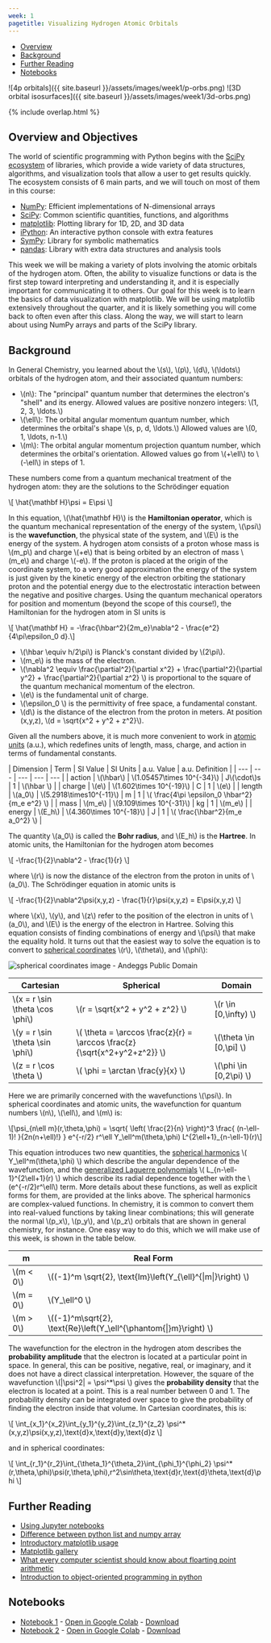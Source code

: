 ```yaml
---
week: 1
pagetitle: Visualizing Hydrogen Atomic Orbitals
---
```


- [Overview](#overview-and-objectives)
- [Background](#background)
- [Further Reading](#further-reading)
- [Notebooks](#notebooks)

![4p orbitals]({{ site.baseurl }}/assets/images/week1/p-orbs.png)
![3D orbital isosurfaces]({{ site.baseurl }}/assets/images/week1/3d-orbs.png)

{% include overlap.html %}

## Overview and Objectives


The world of scientific programming with Python begins with the [SciPy ecosystem](https://www.scipy.org/) of libraries, which provide a wide variety of data structures, algorithms, and visualization tools that allow a user to get results quickly.
The ecosystem consists of 6 main parts, and we will touch on most of them in this course:
- [NumPy](https://numpy.org/): Efficient implementations of N-dimensional arrays
- [SciPy](https://www.scipy.org/scipylib/index.html): Common scientific quantities, functions, and algorithms
- [matplotlib](https://matplotlib.org/): Plotting library for 1D, 2D, and 3D data
- [iPython](http://ipython.org/): An interactive python console with extra features
- [SymPy](http://sympy.org/): Library for symbolic mathematics
- [pandas](http://pandas.pydata.org/): Library with extra data structures and analysis tools


This week we will be making a variety of plots involving the atomic orbitals of the hydrogen atom.
Often, the ability to visualize functions or data is the first step toward interpreting and understanding it, and it is especially important for communicating it to others.
Our goal for this week is to learn the basics of data visualization with matplotlib.
We will be using matplotlib extensively throughout the quarter, and it is likely something you will come back to often even after this class.
Along the way, we will start to learn about using NumPy arrays and parts of the SciPy library.


## Background

In General Chemistry, you learned about the \\(s\\), \\(p\\), \\(d\\), \\(\ldots\\) orbitals of the hydrogen atom, and their associated quantum numbers:
- \\(n\\): The "principal" quantum number that determines the electron's "shell" and its energy. Allowed values are positive nonzero integers: \\(1, 2, 3, \ldots.\\)
- \\(\ell\\): The orbital angular momentum quantum number, which determines the orbital's shape \\(s, p, d, \ldots.\\) Allowed values are \\(0, 1, \ldots, n-1.\\)
- \\(m\\): The orbital angular momentum projection quantum number, which determines the orbital's orientation. Allowed values go from \\(+\ell\\) to \\(-\ell\\) in steps of 1.

These numbers come from a quantum mechanical treatment of the hydrogen atom: they are the solutions to the Schrödinger equation

\\[ \hat{\mathbf H}\psi = E\psi \\]

In this equation, \\(\hat{\mathbf H}\\) is the **Hamiltonian operator**, which is the quantum mechanical representation of the energy of the system, \\(\psi\\) is the **wavefunction**, the physical state of the system, and \\(E\\) is the energy of the system.
A hydrogen atom consists of a proton whose mass is \\(m_p\\) and charge \\(+e\\) that is being orbited by an electron of mass \\(m_e\\) and charge \\(-e\\).
If the proton is placed at the origin of the coordinate system, to a very good approximation the energy of the system is just given by the kinetic energy of the electron orbiting the stationary proton and the potential energy due to the electrostatic interaction between the negative and positive charges.
Using the quantum mechanical operators for position and momentum (beyond the scope of this course!), the Hamiltonian for the hydrogen atom in SI units is

\\[ \hat{\mathbf H} = -\frac{\hbar^2}{2m_e}\nabla^2 - \frac{e^2}{4\pi\epsilon_0 d}.\\]

- \\(\hbar \equiv h/2\pi\\) is Planck's constant divided by \\(2\pi\\).
- \\(m_e\\) is the mass of the electron.
- \\(\nabla^2 \equiv \frac{\partial^2}{\partial x^2} + \frac{\partial^2}{\partial y^2} + \frac{\partial^2}{\partial z^2} \\) is proportional to the square of the quantum mechanical momentum of the electron.
- \\(e\\) is the fundamental unit of charge.
- \\(\epsilon_0 \\) is the permittivity of free space, a fundamental constant.
- \\(d\\) is the distance of the electron from the proton in meters. At position (x,y,z), \\(d = \sqrt{x^2 + y^2 + z^2}\\).

Given all the numbers above, it is much more convenient to work in [atomic units](https://en.wikipedia.org/wiki/Hartree_atomic_units) (a.u.), which redefines units of length, mass, charge, and action in terms of fundamental constants.

| Dimension | Term | SI Value | SI Units | a.u. Value | a.u. Definition |
| --- | --- | --- | --- | --- |
| action | \\(\hbar\\) | \\(1.05457\times 10^{-34}\\) | J\\(\cdot\\)s | 1 | \\(\hbar \\) |
| charge | \\(e\\) | \\(1.602\times 10^{-19}\\) | C | 1 | \\(e\\) |
| length | \\(a_0\\) | \\(5.2918\times10^{-11}\\) | m | 1 | \\( \frac{4\pi \epsilon_0 \hbar^2}{m_e e^2} \\) |
| mass | \\(m_e\\) | \\(9.109\times 10^{-31}\\) | kg | 1 | \\(m_e\\) |
| energy | \\(E_h\\) | \\(4.360\times 10^{-18}\\) | J | 1 | \\( \frac{\hbar^2}{m_e a_0^2} \\) |

The quantity \\(a_0\\) is called the **Bohr radius**, and \\(E_h\\) is the **Hartree**.
In atomic units, the Hamiltonian for the hydrogen atom becomes

\\[ -\frac{1}{2}\nabla^2 - \frac{1}{r} \\]

where \\(r\\) is now the distance of the electron from the proton in units of \\(a_0\\).
The Schrödinger equation in atomic units is

\\[ -\frac{1}{2}\nabla^2\psi(x,y,z) - \frac{1}{r}\psi(x,y,z) = E\psi(x,y,z) \\]

where \\(x\\), \\(y\\), and \\(z\\) refer to the position of the electron in units of \\(a_0\\), and \\(E\\) is the energy of the electron in Hartree.
Solving this equation consists of finding combinations of energy and \\(\psi\\) that make the equality hold.
It turns out that the easiest way to solve the equation is to convert to [spherical coordinates](https://en.wikipedia.org/wiki/Spherical_coordinate_system) \\(r\\), \\(\theta\\), and \\(\phi\\):

![spherical coordinates image - Andeggs Public Domain](https://upload.wikimedia.org/wikipedia/commons/4/4f/3D_Spherical.svg)

| Cartesian | Spherical | Domain |
| --- | --- | --- |
| \\(x = r \sin \theta \cos \phi\\) | \\(r = \sqrt{x^2 + y^2 + z^2} \\) | \\(r \in [0,\infty) \\) |
| \\(y = r \sin \theta \sin \phi\\) | \\( \theta = \arccos \frac{z}{r} = \arccos \frac{z}{\sqrt{x^2+y^2+z^2}} \\) | \\(\theta \in [0,\pi] \\) |
| \\(z = r \cos \theta \\) | \\( \phi = \arctan \frac{y}{x} \\) | \\(\phi \in [0,2\pi) \\) |

Here we are primarily concerned with the wavefunctions \\(\psi\\).
In spherical coordinates and atomic units, the wavefunction for quantum numbers \\(n\\), \\(\ell\\), and \\(m\\) is:

\\[\psi_{n\ell m}(r,\theta,\phi) = \sqrt{ \left( \frac{2}{n} \right)^3 \frac{ (n-\ell-1)! }{2n(n+\ell)!} } e^{-r/2} r^\ell Y_\ell^m(\theta,\phi) L^{2\ell+1}_{n-\ell-1}(r)\\]

This equation introduces two new quantities, the [spherical harmonics](https://en.wikipedia.org/wiki/Spherical_harmonic) \\( Y_\ell^m(\theta,\phi) \\) which describe the angular dependence of the wavefunction, and the [generalized Laguerre polynomials](https://en.wikipedia.org/wiki/Laguerre_polynomials#Generalized_Laguerre_polynomials) \\( L_{n-\ell-1}^{2\ell+1}(r) \\) which describe its radial dependence together with the \\(e^{-r/2}r^\ell\\) term.
More details about these functions, as well as explicit forms for them, are provided at the links above.
The spherical harmonics are complex-valued functions.
In chemistry, it is common to convert them into real-valued functions by taking linear combinations; this will generate the normal \\(p_x\\), \\(p_y\\), and \\(p_z\\) orbitals that are shown in general chemistry, for instance.
One easy way to do this, which we will make use of this week, is shown in the table below.

| m | Real Form |
| --- | --- |
| \\(m < 0\\) | \\((-1)^m \sqrt{2}\, \text{Im}\left(Y_{\ell}^{\|m\|}\right) \\) |
| \\(m = 0\\) | \\(Y_\ell^0 \\) |
| \\(m > 0\\) | \\((-1)^m\sqrt{2}\, \text{Re}\left(Y_\ell^{\phantom{\|}m}\right) \\) |

The wavefunction for the electron in the hydrogen atom describes the **probability amplitude** that the electron is located at a particular point in space.
In general, this can be positive, negative, real, or imaginary, and it does not have a direct classical interpretation.
However, the square of the wavefunction \\(\|\psi^2\| = \psi^*\psi \\) gives the **probability density** that the electron is located at a point.
This is a real number between 0 and 1.
The probability density can be integrated over space to give the probability of finding the electron inside that volume.
In Cartesian coordinates, this is:

\\[ \int_{x_1}^{x_2}\int_{y_1}^{y_2}\int_{z_1}^{z_2} \psi^*(x,y,z)\psi(x,y,z)\,\text{d}x\,\text{d}y\,\text{d}z \\]

and in spherical coordinates:

\\[ \int_{r_1}^{r_2}\int_{\theta_1}^{\theta_2}\int_{\phi_1}^{\phi_2} \psi^*(r,\theta,\phi)\psi(r,\theta,\phi)\,r^2\sin\theta\,\text{d}r\,\text{d}\theta\,\text{d}\phi \\]

## Further Reading

- [Using Jupyter notebooks](https://jupyter-notebook.readthedocs.io/en/stable/notebook.html#structure-of-a-notebook-document)
- [Difference between python list and numpy array](https://numpy.org/doc/stable/user/absolute_beginners.html#whats-the-difference-between-a-python-list-and-a-numpy-array)
- [Introductory matplotlib usage](https://matplotlib.org/tutorials/introductory/usage.html)
- [Matplotlib gallery](https://matplotlib.org/gallery.html)
- [What every computer scientist should know about floarting point arithmetic](https://docs.oracle.com/cd/E19957-01/806-3568/ncg_goldberg.html)
- [Introduction to object-oriented programming in python](https://realpython.com/python3-object-oriented-programming/)

## Notebooks

- [Notebook 1](https://github.com/kncrabtree/che155/blob/master/_notebooks/week1/hydrogen-orbitals-1.ipynb) - [Open in Google Colab](https://colab.research.google.com/github/kncrabtree/che155/blob/master/_notebooks/week1/hydrogen-orbitals-1.ipynb) - [Download](https://raw.githubusercontent.com/kncrabtree/che155/master/_notebooks/week1/hydrogen-orbitals-1.ipynb)
- [Notebook 2](https://github.com/kncrabtree/che155/blob/master/_notebooks/week1/hydrogen-orbitals-2.ipynb) - [Open in Google Colab](https://colab.research.google.com/github/kncrabtree/che155/blob/master/_notebooks/week1/hydrogen-orbitals-2.ipynb) - [Download](https://raw.githubusercontent.com/kncrabtree/che155/master/_notebooks/week1/hydrogen-orbitals-2.ipynb)
